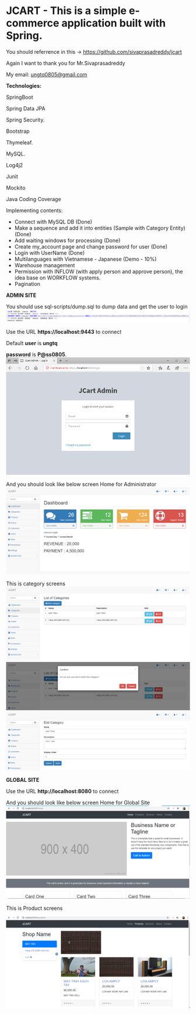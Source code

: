 # JCART - This is a simple e-commerce application built with Spring.
You should referrence in this -> https://github.com/sivaprasadreddy/jcart

Again I want to thank you for Mr.Sivaprasadreddy

My email: ungtq0805@gmail.com

**Technologies:**

SpringBoot

Spring Data JPA

Spring Security.

Bootstrap

Thymeleaf.

MySQL.

Log4j2

Junit

Mockito

Java Coding Coverage


Implementing contents:
- Connect with MySQL DB (Done)
- Make a sequence and add it into entities (Sample with Category Entity) (Done)
- Add waiting windows for processing (Done)
- Create my_account page and change password for user (Done)
- Login with UserName (Done)
- Multilanguages with Vietnamese - Japanese (Demo - 10%)
- Warehouse management
- Permission with INFLOW (with apply person and approve person), the idea base on WORKFLOW systems.
- Pagination

**ADMIN SITE** 

You should use sql-scripts/dump.sql to dump data and get the user to login
![alt tag](image/dump_data_get_user.png)

Use the URL **https://localhost:9443** to connect

Default **user** is **ungtq** 

**password** is **P@ss0805**. 
![alt tag](image/login.png)

And you should look like below screen Home for Administrator
![alt tag](image/Admin_Home.png)

This is category screens
![alt tag](image/Admin_Cate_List.png)
![alt tag](image/Admin_Cate_Delete.png)
![alt tag](image/Admin_Cate_Edit.png)

**GLOBAL SITE**

Use the URL **http://localhost:8080** to connect

And you should look like below screen Home for Global Site
![alt tag](image/Global_Site_Home.png)

This is Product screens

![alt tag](image/Global_Site_Product.png)
